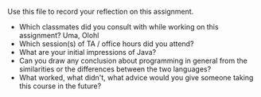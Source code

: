 Use this file to record your reflection on this assignment.

- Which classmates did you consult with while working on this assignment?
    Uma, Olohl
- Which session(s) of TA / office hours did you attend?
- What are your initial impressions of Java? 
- Can you draw any conclusion about programming in general from the similarities or the differences between the two languages? 
- What worked, what didn't, what advice would you give someone taking this course in the future?
